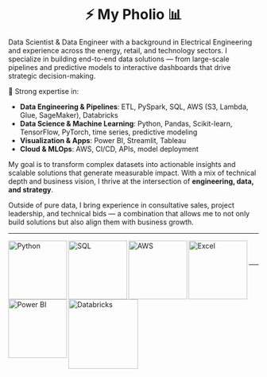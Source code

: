 <h1 align="center">⚡     My Pholio     📊</h1>



Data Scientist & Data Engineer with a background in Electrical Engineering and experience across the energy, retail, and technology sectors. I specialize in building end-to-end data solutions — from large-scale pipelines and predictive models to interactive dashboards that drive strategic decision-making.

🔹 Strong expertise in:
- **Data Engineering & Pipelines**: ETL, PySpark, SQL, AWS (S3, Lambda, Glue, SageMaker), Databricks  
- **Data Science & Machine Learning**: Python, Pandas, Scikit-learn, TensorFlow, PyTorch, time series, predictive modeling  
- **Visualization & Apps**: Power BI, Streamlit, Tableau  
- **Cloud & MLOps**: AWS, CI/CD, APIs, model deployment  

My goal is to transform complex datasets into actionable insights and scalable solutions that generate measurable impact. With a mix of technical depth and business vision, I thrive at the intersection of **engineering, data, and strategy**.

Outside of pure data, I bring experience in consultative sales, project leadership, and technical bids — a combination that allows me to not only build solutions but also align them with business growth.  




---
 

<img align="left" alt="Python" width="118px" src="https://i.pinimg.com/736x/a0/14/07/a01407efcae7af32dbf444905a386db0.jpg" />
<img align="left" alt="SQL" width="118px" src="https://i.pinimg.com/736x/61/85/9d/61859de41676d7b22e8afe4065a7ea7f.jpg" />
<img align="left" alt="AWS" width="118px" src="https://i.pinimg.com/736x/a2/5e/d8/a25ed8f7bad940e25a8565c8eed04961.jpg" />
<img align="left" alt="Excel" width="118px" src="https://i.pinimg.com/1200x/33/de/98/33de98ac69cb01c621abafc4d172d772.jpg" />
<img align="left" alt="Power BI" width="118" src="https://i.pinimg.com/1200x/a7/4f/20/a74f2088b690a02fb9639f077831fd45.jpg" />
<img align="left" alt="Databricks" width="140px" src="https://logos-world.net/wp-content/uploads/2024/01/Databricks-Emblem.png" />
<br><br>















---

